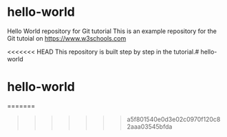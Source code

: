 # hello-world
Hello World repository for Git tutorial
This is an example repository for the Git tutoial on https://www.w3schools.com

<<<<<<< HEAD
This repository is built step by step in the tutorial.# hello-world
# hello-world
=======
>>>>>>> a5f801540e0d3e02c0970f120c82aaa03545bfda
